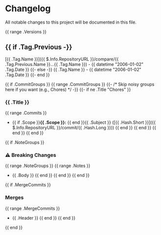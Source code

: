 # Changelog

All notable changes to this project will be documented in this file.

{{ range .Versions }}
## {{ if .Tag.Previous -}}
[{{ .Tag.Name }}]({{ $.Info.RepositoryURL }}/compare/{{ .Tag.Previous.Name }}...{{ .Tag.Name }}) - {{ datetime "2006-01-02" .Tag.Date }}
{{- else -}}
{{ .Tag.Name }} - {{ datetime "2006-01-02" .Tag.Date }}
{{- end }}

{{ if .CommitGroups }}
{{ range .CommitGroups }}
{{- /* Skip noisy groups here if you want (e.g., Chores) */ -}}
{{- if ne .Title "Chores" }}
### {{ .Title }}
{{ range .Commits }}
- {{ if .Scope }}**{{ .Scope }}:** {{ end }}{{ .Subject }} ([{{ .Hash.Short }}]({{ $.Info.RepositoryURL }}/commit/{{ .Hash.Long }}))
  {{ end }}
  {{ end }}
  {{ end }}
  {{ end }}

{{ if .NoteGroups }}
### ⚠️ Breaking Changes
{{ range .NoteGroups }}
{{ range .Notes }}
- {{ .Body }}
  {{ end }}
  {{ end }}
  {{ end }}

{{ if .MergeCommits }}
### Merges
{{ range .MergeCommits }}
- {{ .Header }}
  {{ end }}
  {{ end }}

{{ end }}
